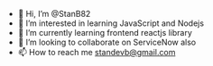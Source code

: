 - 👋 Hi, I’m @StanB82
- 👀 I’m interested in learning JavaScript and Nodejs
- 🌱 I’m currently learning frontend reactjs library
- 💞️ I’m looking to collaborate on ServiceNow also
- 📫 How to reach me standevb@gmail.com

<!---
StanB82/StanB82 is a ✨ special ✨ repository because its `README.md` (this file) appears on your GitHub profile.
You can click the Preview link to take a look at your changes.
--->

